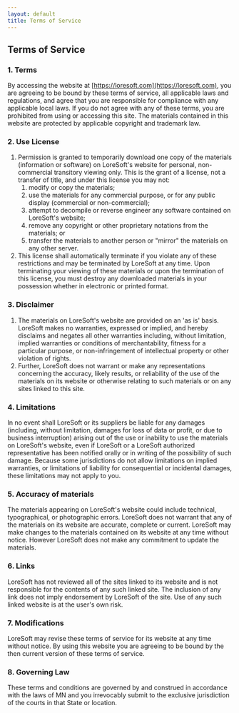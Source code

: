 ```yaml
---
layout: default
title: Terms of Service
---
```

## Terms of Service

### 1\. Terms

By accessing the website at [https://loresoft.com](https://loresoft.com), you are agreeing to be bound by these terms of service, all applicable laws and regulations, and agree that you are responsible for compliance with any applicable local laws. If you do not agree with any of these terms, you are prohibited from using or accessing this site. The materials contained in this website are protected by applicable copyright and trademark law.

### 2\. Use License

1. Permission is granted to temporarily download one copy of the materials (information or software) on LoreSoft's website for personal, non-commercial transitory viewing only. This is the grant of a license, not a transfer of title, and under this license you may not:
    1. modify or copy the materials;
    2. use the materials for any commercial purpose, or for any public display (commercial or non-commercial);
    3. attempt to decompile or reverse engineer any software contained on LoreSoft's website;
    4. remove any copyright or other proprietary notations from the materials; or
    5. transfer the materials to another person or "mirror" the materials on any other server.
2. This license shall automatically terminate if you violate any of these restrictions and may be terminated by LoreSoft at any time. Upon terminating your viewing of these materials or upon the termination of this license, you must destroy any downloaded materials in your possession whether in electronic or printed format.

### 3\. Disclaimer

1. The materials on LoreSoft's website are provided on an 'as is' basis. LoreSoft makes no warranties, expressed or implied, and hereby disclaims and negates all other warranties including, without limitation, implied warranties or conditions of merchantability, fitness for a particular purpose, or non-infringement of intellectual property or other violation of rights.
2. Further, LoreSoft does not warrant or make any representations concerning the accuracy, likely results, or reliability of the use of the materials on its website or otherwise relating to such materials or on any sites linked to this site.

### 4\. Limitations

In no event shall LoreSoft or its suppliers be liable for any damages (including, without limitation, damages for loss of data or profit, or due to business interruption) arising out of the use or inability to use the materials on LoreSoft's website, even if LoreSoft or a LoreSoft authorized representative has been notified orally or in writing of the possibility of such damage. Because some jurisdictions do not allow limitations on implied warranties, or limitations of liability for consequential or incidental damages, these limitations may not apply to you.

### 5\. Accuracy of materials

The materials appearing on LoreSoft's website could include technical, typographical, or photographic errors. LoreSoft does not warrant that any of the materials on its website are accurate, complete or current. LoreSoft may make changes to the materials contained on its website at any time without notice. However LoreSoft does not make any commitment to update the materials.

### 6\. Links

LoreSoft has not reviewed all of the sites linked to its website and is not responsible for the contents of any such linked site. The inclusion of any link does not imply endorsement by LoreSoft of the site. Use of any such linked website is at the user's own risk.

### 7\. Modifications

LoreSoft may revise these terms of service for its website at any time without notice. By using this website you are agreeing to be bound by the then current version of these terms of service.

### 8\. Governing Law

These terms and conditions are governed by and construed in accordance with the laws of MN and you irrevocably submit to the exclusive jurisdiction of the courts in that State or location.